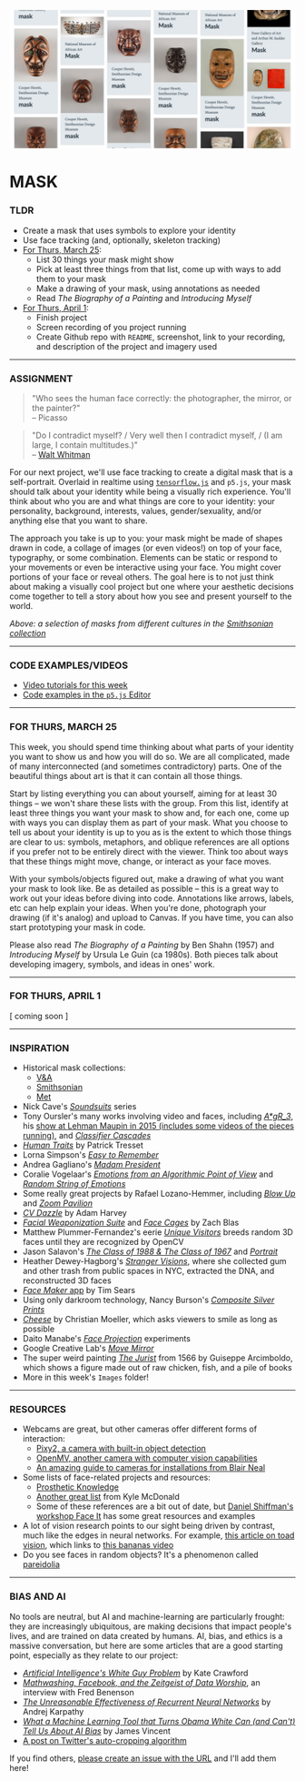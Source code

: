 ![A screenshot of masks in the Smithsonian collection](Images/MasksInTheSmithsonianCollection.png)

# MASK  

### TLDR  
* Create a mask that uses symbols to explore your identity  
* Use face tracking (and, optionally, skeleton tracking)  
* [For Thurs, March 25](#for-thurs-march-25):  
  * List 30 things your mask might show    
  * Pick at least three things from that list, come up with ways to add them to your mask  
  * Make a drawing of your mask, using annotations as needed  
  * Read *The Biography of a Painting* and *Introducing Myself*  
* [For Thurs, April 1](#for-thurs-april-1):  
  * Finish project  
  * Screen recording of you project running  
  * Create Github repo with `README`, screenshot, link to your recording, and description of the project and imagery used  

***

### ASSIGNMENT  

> "Who sees the human face correctly: the photographer, the mirror, or the painter?" <br>– Picasso

> "Do I contradict myself? / Very well then I contradict myself, / (I am large, I contain multitudes.)" <br> – [Walt Whitman](https://poets.org/poem/song-myself-51)  

For our next project, we'll use face tracking to create a digital mask that is a self-portrait. Overlaid in realtime using [`tensorflow.js`](https://www.tensorflow.org/js) and `p5.js`, your mask should talk about your identity while being a visually rich experience. You'll think about who you are and what things are core to your identity: your personality, background, interests, values, gender/sexuality, and/or anything else that you want to share.

The approach you take is up to you: your mask might be made of shapes drawn in code, a collage of images (or even videos!) on top of your face, typography, or some combination. Elements can be static or respond to your movements or even be interactive using your face. You might cover portions of your face or reveal others. The goal here is to not just think about making a visually cool project but one where your aesthetic decisions come together to tell a story about how you see and present yourself to the world.

*Above: a selection of masks from different cultures in the [Smithsonian collection](https://www.si.edu/search?edan_q=mask&)*

***

### CODE EXAMPLES/VIDEOS  
* [Video tutorials for this week](https://youtube.com/playlist?list=PLsGCUnpinsDn5WMcmiicRyOlCgU3agqwN)  
* [Code examples in the `p5.js` Editor](https://editor.p5js.org/jeffThompson/collections/VskQ3eqyz)

***

### FOR THURS, MARCH 25  
This week, you should spend time thinking about what parts of your identity you want to show us and how you will do so. We are all complicated, made of many interconnected (and sometimes contradictory) parts. One of the beautiful things about art is that it can contain all those things.

Start by listing everything you can about yourself, aiming for at least 30 things – we won't share these lists with the group. From this list, identify at least three things you want your mask to show and, for each one, come up with ways you can display them as part of your mask. What you choose to tell us about your identity is up to you as is the extent to which those things are clear to us: symbols, metaphors, and oblique references are all options if you prefer not to be entirely direct with the viewer. Think too about ways that these things might move, change, or interact as your face moves.

With your symbols/objects figured out, make a drawing of what you want your mask to look like. Be as detailed as possible – this is a great way to work out your ideas before diving into code. Annotations like arrows, labels, etc can help explain your ideas. When you're done, photograph your drawing (if it's analog) and upload to Canvas. If you have time, you can also start prototyping your mask in code.

Please also read *The Biography of a Painting* by Ben Shahn (1957) and *Introducing Myself* by Ursula Le Guin (ca 1980s). Both pieces talk about developing imagery, symbols, and ideas in ones' work.

***

### FOR THURS, APRIL 1  
\[ coming soon \]

***

### INSPIRATION  
* Historical mask collections:  
  * [V&A](https://collections.vam.ac.uk/search/?q=mask)  
  * [Smithsonian](https://www.si.edu/search?edan_q=mask&)  
  * [Met](https://www.metmuseum.org/art/collection/search#!?q=mask)  
* Nick Cave's [*Soundsuits*](https://art21.org/artist/nick-cave/) series  
* Tony Oursler's many works involving video and faces, including [*A\*gR_3*](https://tonyoursler.com/agr_3-madrid), his [show at Lehman Maupin in 2015 (includes some videos of the pieces running)](https://tonyoursler.com/lehmann-maupin-new-york), and [*Classifier Cascades*](https://tonyoursler.com/classifier-cascades-greece)   
* [*Human Traits*](http://patricktresset.com/new/project/human-traits-2015/) by Patrick Tresset  
* Lorna Simpson's [*Easy to Remember*](https://vimeo.com/91549843)  
* Andrea Gagliano's [*Madam President*](https://andrea-gagliano.com/madam_president.html)  
* Coralie Vogelaar's [*Emotions from an Algorithmic Point of View*](https://www.coralievogelaar.com/performance.html) and [*Random String of Emotions*](https://www.coralievogelaar.com/Random.html)  
* Some really great projects by Rafael Lozano-Hemmer, including [*Blow Up*](http://www.lozano-hemmer.com/blow_up.php) and [*Zoom Pavilion*](http://www.lozano-hemmer.com/zoom_pavilion.php)  
* [*CV Dazzle*](https://cvdazzle.com/) by Adam Harvey
* [*Facial Weaponization Suite*](http://www.zachblas.info/works/facial-weaponization-suite/) and [*Face Cages*](http://www.zachblas.info/works/face-cages/) by Zach Blas  
* Matthew Plummer-Fernandez's eerie [*Unique Visitors*](http://unique-visitors.tumblr.com/) breeds random 3D faces until they are recognized by OpenCV  
* Jason Salavon's [*The Class of 1988 & The Class of 1967*](http://www.salavon.com/work/Class/) and [*Portrait*](http://www.salavon.com/work/Portrait/)  
* Heather Dewey-Hagborg's [*Stranger Visions*](http://deweyhagborg.com/projects/stranger-visions), where she collected gum and other trash from public spaces in NYC, extracted the DNA, and reconstructed 3D faces  
* [*Face Maker* app](http://prostheticknowledge.tumblr.com/post/169232693186/face-maker-ios-app-by-tim-sears-for-iphone-x-lets) by Tim Sears  
* Using only darkroom technology, Nancy Burson's [*Composite Silver Prints*](http://nancyburson.com/composite-silver-prints/)  
* [*Cheese*](http://christianmoeller.com/Cheese) by Christian Moeller, which asks viewers to smile as long as possible  
* Daito Manabe's [*Face Projection*](http://www.daito.ws/en/work/face-projection.html#5) experiments  
* Google Creative Lab's [*Move Mirror*](https://experiments.withgoogle.com/move-mirror)  
* The super weird painting [*The Jurist*](https://en.wikipedia.org/wiki/The_Jurist_(painting)) from 1566 by Guiseppe Arcimboldo, which shows a figure made out of raw chicken, fish, and a pile of books  
* More in this week's `Images` folder!  

***

### RESOURCES  
* Webcams are great, but other cameras offer different forms of interaction:  
  * [Pixy2, a camera with built-in object detection](https://www.sparkfun.com/products/14392)  
  * [OpenMV, another camera with computer vision capabilities](https://www.sparkfun.com/products/14632)  
  * [An amazing guide to cameras for installations from Blair Neal](https://github.com/laserpilot/Guide_To_Cameras_Interactive_Installations)  
* Some lists of face-related projects and resources:  
  * [Prosthetic Knowledge](http://prostheticknowledge.tumblr.com/tagged/face)  
  * [Another great list](https://github.com/kylemcdonald/AppropriatingNewTechnologies/wiki/Faces-in-Media-Art) from Kyle McDonald  
  * Some of these references are a bit out of date, but [Daniel Shiffman's workshop Face It](https://github.com/shiffman/Face-It) has some great resources and examples  
* A lot of vision research points to our sight being driven by contrast, much like the edges in neural networks. For example, [this article on toad vision](https://en.wikipedia.org/wiki/Feature_detection_%28nervous_system%29#In_toad_vision), which links to [this bananas video](https://av.tib.eu/media/15148#t=0,00:25)  
* Do you see faces in random objects? It's a phenomenon called [pareidolia](https://en.wikipedia.org/wiki/Pareidolia)  

***

### BIAS AND AI  
No tools are neutral, but AI and machine-learning are particularly frought: they are increasingly ubiquitous, are making decisions that impact people's lives, and are trained on data created by humans. AI, bias, and ethics is a massive conversation, but here are some articles that are a good starting point, especially as they relate to our project:

* [*Artificial Intelligence's White Guy Problem*](https://www.nytimes.com/2016/06/26/opinion/sunday/artificial-intelligences-white-guy-problem.html) by Kate Crawford  
* [*Mathwashing, Facebook, and the Zeitgeist of Data Worship*](https://technical.ly/brooklyn/2016/06/08/fred-benenson-mathwashing-facebook-data-worship/), an interview with Fred Benenson  
* [*The Unreasonable Effectiveness of Recurrent Neural Networks*](http://karpathy.github.io/2015/05/21/rnn-effectiveness/) by Andrej Karpathy  
* [*What a Machine Learning Tool that Turns Obama White Can (and Can't) Tell Us About AI Bias*](https://www.theverge.com/21298762/face-depixelizer-ai-machine-learning-tool-pulse-stylegan-obama-bias) by James Vincent  
* [A post on Twitter's auto-cropping algorithm](https://hackaday.com/2020/09/23/community-testing-suggests-bias-in-twitters-cropping-algorithm)  

If you find others, [please create an issue with the URL](https://github.com/jeffThompson/CreativeProgramming2/issues) and I'll add them here!  

